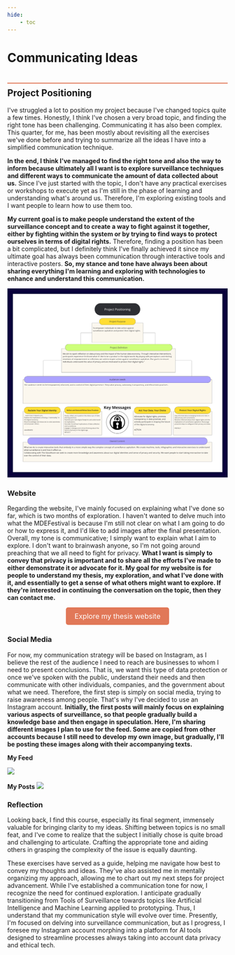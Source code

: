 ```yaml
---
hide:
    - toc
---
```


# Communicating Ideas
<div style="height:2px; background-color: #E17858; margin-top: 40px; margin-bottom: -20px;"></div>

## Project Positioning

I've struggled a lot to position my project because I've changed topics quite a few times. Honestly, I think I've chosen a very broad topic, and finding the right tone has been challenging. Communicating it has also been complex. This quarter, for me, has been mostly about revisiting all the exercises we've done before and trying to summarize all the ideas I have into a simplified communication technique. 

**In the end, I think I've managed to find the right tone and also the way to inform because ultimately all I want is to explore surveillance techniques and different ways to communicate the amount of data collected about us.** Since I've just started with the topic, I don't have any practical exercises or workshops to execute yet as I'm still in the phase of learning and understanding what's around us. Therefore, I'm exploring existing tools and I want people to learn how to use them too. 

**My current goal is to make people understand the extent of the surveillance concept and to create a way to fight against it together, either by fighting within the system or by trying to find ways to protect ourselves in terms of digital rights.** Therefore, finding a position has been a bit complicated, but I definitely think I've finally achieved it since my ultimate goal has always been communication through interactive tools and interactive posters. **So, my stance and tone have always been about sharing everything I'm learning and exploring with technologies to enhance and understand this communication.**

![](../images/term3/Communicating/Stakeholders.jpg) 


### Website
Regarding the website, I've mainly focused on explaining what I've done so far, which is two months of exploration. I haven't wanted to delve much into what the MDEFestival is because I'm still not clear on what I am going to do or how to express it, and I'd like to add images after the final presentation. 
Overall, my tone is communicative; I simply want to explain what I aim to explore. I don't want to brainwash anyone, so I'm not going around preaching that we all need to fight for privacy. **What I want is simply to convey that privacy is important and to share all the efforts I've made to either demonstrate it or advocate for it. My goal for my website is for people to understand my thesis, my exploration, and what I've done with it, and essentially to get a sense of what others might want to explore. If they're interested in continuing the conversation on the topic, then they can contact me.**

<p align="center">
  <a href="https://carmenrobres.github.io/portfolio/thesis/01-InitialIdea/" style="display: inline-block; padding: 10px 20px; font-size: 16px; color: white; background-color: #E17858; text-align: center; text-decoration: none; border-radius: 5px;">
    Explore my thesis website
  </a>
</p>

### Social Media

For now, my communication strategy will be based on Instagram, as I believe the rest of the audience I need to reach are businesses to whom I need to present conclusions. That is, we want this type of data protection or once we've spoken with the public, understand their needs and then communicate with other individuals, companies, and the government about what we need. Therefore, the first step is simply on social media, trying to raise awareness among people. That's why I've decided to use an Instagram account. **Initially, the first posts will mainly focus on explaining various aspects of surveillance, so that people gradually build a knowledge base and then engage in speculation. Here, I'm sharing different images I plan to use for the feed. Some are copied from other accounts because I still need to develop my own image, but gradually, I'll be posting these images along with their accompanying texts.**


**My Feed**

![](../images/term3/Communicating/FEED.jpg) 


**My Posts**
![](../images/term3/Communicating/INSTAGRAM.jpg) 




### Reflection
Looking back, I find this course, especially its final segment, immensely valuable for bringing clarity to my ideas. Shifting between topics is no small feat, and I've come to realize that the subject I initially chose is quite broad and challenging to articulate. Crafting the appropriate tone and aiding others in grasping the complexity of the issue is equally daunting. 

These exercises have served as a guide, helping me navigate how best to convey my thoughts and ideas. They've also assisted me in mentally organizing my approach, allowing me to chart out my next steps for project advancement. While I've established a communication tone for now, I recognize the need for continued exploration. I anticipate gradually transitioning from Tools of Surveillance towards topics like Artificial Intelligence and Machine Learning applied to prototyping. Thus, I understand that my communication style will evolve over time. Presently, I'm focused on delving into surveillance communication, but as I progress, I foresee my Instagram account morphing into a platform for AI tools designed to streamline processes always taking into account data privacy and ethical tech.
